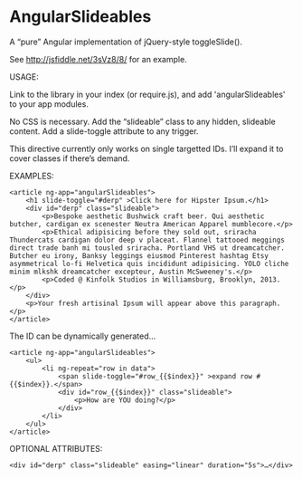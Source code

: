 AngularSlideables
=================

A “pure” Angular implementation of jQuery-style toggleSlide().

See http://jsfiddle.net/3sVz8/8/ for an example.

USAGE:

Link to the library in your index (or require.js), and add 'angularSlideables' to your app modules.

No CSS is necessary. Add the “slideable” class to any hidden, slideable content. Add a slide-toggle attribute to any trigger.

This directive currently only works on single targetted IDs. I’ll expand it to cover classes if there’s demand.

EXAMPLES:

<pre><code>&lt;article ng-app="angularSlideables"&gt;
    &lt;h1 slide-toggle="#derp" &gt;Click here for Hipster Ipsum.&lt;/h1&gt;
    &lt;div id="derp" class="slideable"&gt;
        &lt;p&gt;Bespoke aesthetic Bushwick craft beer. Qui aesthetic butcher, cardigan ex scenester Neutra American Apparel mumblecore.&lt;/p&gt;
        &lt;p&gt;Ethical adipisicing before they sold out, sriracha Thundercats cardigan dolor deep v placeat. Flannel tattooed meggings direct trade banh mi tousled sriracha. Portland VHS ut dreamcatcher. Butcher eu irony, Banksy leggings eiusmod Pinterest hashtag Etsy asymmetrical lo-fi Helvetica quis incididunt adipisicing. YOLO cliche minim mlkshk dreamcatcher excepteur, Austin McSweeney's.&lt;/p&gt;
        &lt;p&gt;Coded @ Kinfolk Studios in Williamsburg, Brooklyn, 2013.&lt;/p&gt;
    &lt;/div&gt;
    &lt;p&gt;Your fresh artisinal Ipsum will appear above this paragraph. &lt;/p&gt;
&lt;/article&gt;
</code></pre>

The ID can be dynamically generated…

<pre><code>&lt;article ng-app="angularSlideables"&gt;
    &lt;ul&gt;
        &lt;li ng-repeat="row in data"&gt;
            &lt;span slide-toggle="#row_{{$index}}" &gt;expand row #{{$index}}.&lt;/span&gt;
            &lt;div id="row_{{$index}}" class="slideable"&gt;
                &lt;p&gt;How are YOU doing?&lt;/p&gt;
            &lt;/div&gt;
        &lt;/li&gt;
    &lt;/ul&gt;
&lt;/article&gt;
</code></pre>

OPTIONAL ATTRIBUTES:

<pre><code>&lt;div id="derp" class="slideable" easing="linear" duration="5s"&gt;…&lt;/div&gt;</code></pre>
